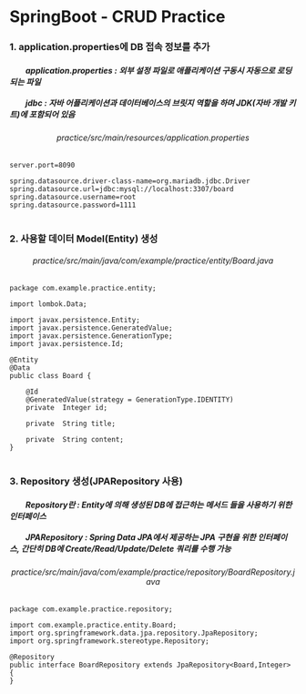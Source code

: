# SpringBoot - CRUD Practice

<h3>1. application.properties에 DB 접속 정보를 추가</h3>

<h5>
  　　application.properties : 외부 설정 파일로 애플리케이션 구동시 자동으로 로딩 되는 파일 <br><br>
  　　jdbc : 자바 어플리케이션과 데이터베이스의 브릿지 역할을 하며 JDK(자바 개발 키트)에 포함되어 있음 <br>
</h5>

<div align="center"><h6>practice/src/main/resources/application.properties</h6></div>

```
server.port=8090

spring.datasource.driver-class-name=org.mariadb.jdbc.Driver
spring.datasource.url=jdbc:mysql://localhost:3307/board
spring.datasource.username=root
spring.datasource.password=1111
```

#

<h3>2. 사용할 데이터 Model(Entity) 생성 </h3>

<div align="center"><h6>practice/src/main/java/com/example/practice/entity/Board.java</h6></div>

```
package com.example.practice.entity;

import lombok.Data;

import javax.persistence.Entity;
import javax.persistence.GeneratedValue;
import javax.persistence.GenerationType;
import javax.persistence.Id;

@Entity
@Data
public class Board {

    @Id
    @GeneratedValue(strategy = GenerationType.IDENTITY)
    private  Integer id;

    private  String title;

    private  String content;
}
```

#

<h3>3. Repository 생성(JPARepository 사용) </h3>

<h5>
  　　Repository란 : Entity에 의해 생성된 DB에 접근하는 메서드 들을 사용하기 위한 인터페이스 <br><br>
  　　JPARepository : Spring Data JPA에서 제공하는 JPA 구현을 위한 인터페이스, 간단히 DB에 Create/Read/Update/Delete 쿼리를 수행 가능 <br>
</h5>

<div align="center"><h6>practice/src/main/java/com/example/practice/repository/BoardRepository.java</h6></div>

```
package com.example.practice.repository;

import com.example.practice.entity.Board;
import org.springframework.data.jpa.repository.JpaRepository;
import org.springframework.stereotype.Repository;

@Repository
public interface BoardRepository extends JpaRepository<Board,Integer> {
}
```

